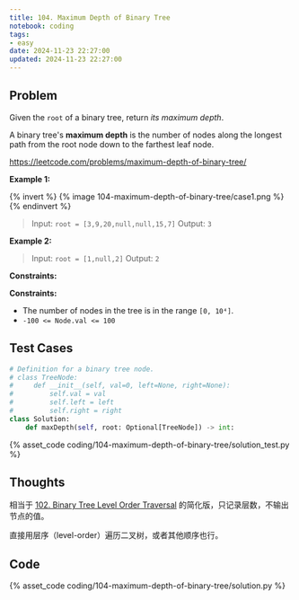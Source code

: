 ```yaml
---
title: 104. Maximum Depth of Binary Tree
notebook: coding
tags:
- easy
date: 2024-11-23 22:27:00
updated: 2024-11-23 22:27:00
---
```

## Problem

Given the `root` of a binary tree, return _its maximum depth_.

A binary tree's **maximum depth** is the number of nodes along the longest path from the root node down to the farthest leaf node.

<https://leetcode.com/problems/maximum-depth-of-binary-tree/>

**Example 1:**

{% invert %}
{% image 104-maximum-depth-of-binary-tree/case1.png %}
{% endinvert %}

> Input: `root = [3,9,20,null,null,15,7]`
> Output: `3`

**Example 2:**

> Input: `root = [1,null,2]`
> Output: `2`

**Constraints:**

**Constraints:**

- The number of nodes in the tree is in the range `[0, 10⁴]`.
- `-100 <= Node.val <= 100`

## Test Cases

``` python
# Definition for a binary tree node.
# class TreeNode:
#     def __init__(self, val=0, left=None, right=None):
#         self.val = val
#         self.left = left
#         self.right = right
class Solution:
    def maxDepth(self, root: Optional[TreeNode]) -> int:
```

{% asset_code coding/104-maximum-depth-of-binary-tree/solution_test.py %}

## Thoughts

相当于 [102. Binary Tree Level Order Traversal](/coding/102-binary-tree-level-order-traversal) 的简化版，只记录层数，不输出节点的值。

直接用层序（level-order）遍历二叉树，或者其他顺序也行。

## Code

{% asset_code coding/104-maximum-depth-of-binary-tree/solution.py %}
